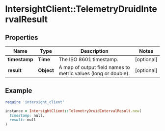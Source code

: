 # IntersightClient::TelemetryDruidIntervalResult

## Properties

| Name | Type | Description | Notes |
| ---- | ---- | ----------- | ----- |
| **timestamp** | **Time** | The ISO 8601 timestamp. | [optional] |
| **result** | **Object** | A map of output field names to metric values (long or double). | [optional] |

## Example

```ruby
require 'intersight_client'

instance = IntersightClient::TelemetryDruidIntervalResult.new(
  timestamp: null,
  result: null
)
```

